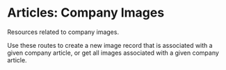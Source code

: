 # <a name="company_images_intro"></a>Articles: Company Images

Resources related to company images.

Use these routes to create a new image record that is associated with a given company article, or get all images associated with a given company article.
